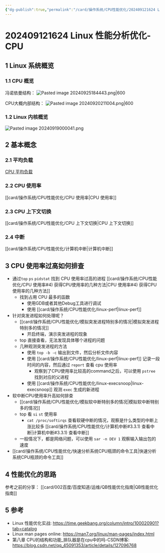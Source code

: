```yaml
---
{"dg-publish":true,"permalink":"/card/操作系统/CPU性能优化/202409121624 Linux 性能分析优化-CPU/","noteIcon":"2","created":"2024-09-12T16:24:35+08:00","updated":"2024-09-25T18:45:14+08:00"}
---
```



# 202409121624 Linux 性能分析优化-CPU

## 1 Linux 系统概览

### 1.1 CPU 概览

冯诺依曼结构：
![Pasted image 20240925184443.png|600](/img/user/attachs/Pasted%20image%2020240925184443.png)


CPU大概内部结构：
![Pasted image 20240920211004.png|600](/img/user/attachs/Pasted%20image%2020240920211004.png)

### 1.2 Linux 内核概览

![Pasted image 20240919000041.png](/img/user/attachs/Pasted%20image%2020240919000041.png)

## 2 基本概念

### 2.1 平均负载

[CPU 平均负载](CPU%20%E5%B9%B3%E5%9D%87%E8%B4%9F%E8%BD%BD.md) 

### 2.2 CPU 使用率

[[card/操作系统/CPU性能优化/CPU 使用率\|CPU 使用率]] 

### 2.3 CPU 上下文切换

[[card/操作系统/CPU性能优化/CPU 上下文切换\|CPU 上下文切换]] 

### 2.4 中断

[[card/操作系统/CPU性能优化/计算机中断\|计算机中断]] 

## 3 CPU 使用率过高如何排查

- 通过`top` `ps` `pidstat` 找到 CPU 使用率过高的进程 [[card/操作系统/CPU性能优化/CPU 使用率#4) 获得CPU使用率的几种方法\|CPU 使用率#4) 获得CPU使用率的几种方法]] 
	- 找到占用 CPU 最多的函数
		- 使用GDB或者其他Debug工具进行调试
		- 使用 [[card/操作系统/CPU性能优化/linux-perf\|linux-perf]] 
- 针对突发进程如何处理呢？
	- [[card/操作系统/CPU性能优化/模拟突发进程特别多的情况\|模拟突发进程特别多的情况]] 
		- 开启终端，演示突发进程的现象
	- top 直接查看，无法发现具体哪个进程的问题
	- 几种观测突发进程的方法
		- 使用 `top -b -c` 输出到文件，然后分析文件内容
		- 使用 [[card/操作系统/CPU性能优化/linux-perf\|linux-perf]]  记录一段时间的内容，然后通过 `report` 查看 cpu 使用率
			- 观察到了CPU使用率比较高的command之后，可以使用 `pstree` 找到对应的父进程
		- 使用 [[card/操作系统/CPU性能优化/linux-execsnoop\|linux-execsnoop]]  观测 `exec` 生成的新进程
- 软中断CPU使用率升高如何排查
	- [[card/操作系统/CPU性能优化/模拟软中断特别多的情况\|模拟软中断特别多的情况]] 
	- top 看 `si` `st` 使用率
		- `cat /proc/softirqs` 查看软硬中断的情况，观察是什么类型的中断上涨比较多 [[card/操作系统/CPU性能优化/计算机中断#3.3.1) 查看中断\|计算机中断#3.3.1) 查看中断]] 
	- 一般情况下，都是网络问题，可以使用 `sar -n DEV 1` 观察输入输出包的速度
- [[card/操作系统/CPU性能优化/快速分析系统CPU瓶颈的命令工具\|快速分析系统CPU瓶颈的命令工具]] 

## 4 性能优化的思路

参考之前的分享： [[card/002百度/百度知道/运维/QB性能优化指南\|QB性能优化指南]] 

## 5 参考

- Linux 性能优化实战: https://time.geekbang.org/column/intro/100020901?tab=catalog
- Linux man pages online: https://man7.org/linux/man-pages/index.html
- 第八章 CPU的结构和功能_排队器是在cpu中的吗-CSDN博客: https://blog.csdn.net/qq_45091353/article/details/127096768

